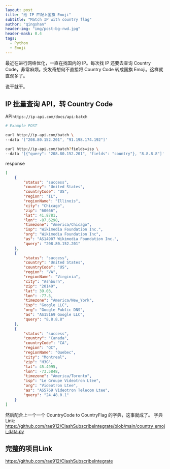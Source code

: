 ```yaml
---
layout: post
title: "给 IP 匹配上国旗 Emoji"
subtitle: "Match IP with country flag"
author: "qingshan"
header-img: "img/post-bg-rwd.jpg"
header-mask: 0.4
tags:
  - Python
  - Emoji
---
```



最近在进行网络优化，一直在找国内的 IP。每次找 IP 还要去查询 Country Code，非常麻烦。突发奇想何不直接将 Country Code 转成国旗 Emoji。这样就直观多了。

说干就干。

## IP 批量查询 API，转 Country Code

API`https://ip-api.com/docs/api:batch`

```bash
# Example POST

curl http://ip-api.com/batch \
--data '["208.80.152.201", "91.198.174.192"]'

curl http://ip-api.com/batch?fields=isp \
--data '[{"query": "208.80.152.201", "fields": "country"}, "8.8.8.8"]'
```

response
```json
[
    {
        "status": "success",
        "country": "United States",
        "countryCode": "US",
        "region": "IL",
        "regionName": "Illinois",
        "city": "Chicago",
        "zip": "60666",
        "lat": 41.8781,
        "lon": -87.6298,
        "timezone": "America/Chicago",
        "isp": "Wikimedia Foundation Inc.",
        "org": "Wikimedia Foundation Inc",
        "as": "AS14907 Wikimedia Foundation Inc.",
        "query": "208.80.152.201"
    },
    {
        "status": "success",
        "country": "United States",
        "countryCode": "US",
        "region": "VA",
        "regionName": "Virginia",
        "city": "Ashburn",
        "zip": "20149",
        "lat": 39.03,
        "lon": -77.5,
        "timezone": "America/New_York",
        "isp": "Google LLC",
        "org": "Google Public DNS",
        "as": "AS15169 Google LLC",
        "query": "8.8.8.8"
    },
    {
        "status": "success",
        "country": "Canada",
        "countryCode": "CA",
        "region": "QC",
        "regionName": "Quebec",
        "city": "Montreal",
        "zip": "H3G",
        "lat": 45.4995,
        "lon": -73.5848,
        "timezone": "America/Toronto",
        "isp": "Le Groupe Videotron Ltee",
        "org": "Videotron Ltee",
        "as": "AS5769 Videotron Telecom Ltee",
        "query": "24.48.0.1"
    }
]
```

然后配合上一个一个 CountryCode to CountryFlag 的字典，这事就成了。
字典Link: <https://github.com/rae912/ClashSubscribeIntegrate/blob/main/country_emoji_data.py>


## 完整的项目Link
<https://github.com/rae912/ClashSubscribeIntegrate>
